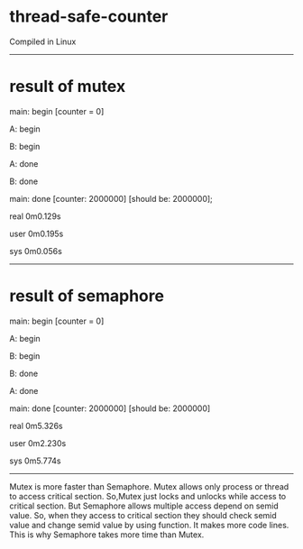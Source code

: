 # thread-safe-counter
Compiled in Linux





------
# result of mutex


main: begin [counter = 0]

A: begin

B: begin

A: done

B: done

main: done [counter: 2000000] [should be: 2000000];

real	0m0.129s

user	0m0.195s

sys	  0m0.056s

------


# result of semaphore


main: begin [counter = 0]

A: begin

B: begin

B: done

A: done

main: done [counter: 2000000] [should be: 2000000]

real	0m5.326s

user	0m2.230s

sys	  0m5.774s

-------


Mutex is more faster than Semaphore.
Mutex allows only process or thread to access critical section.
So,Mutex just locks and unlocks while access to critical section.
But Semaphore allows multiple access depend on semid value.
So, when they access to critical section they should check semid value and change semid value by using function. It makes more code lines.
This is why Semaphore takes more time than Mutex.
